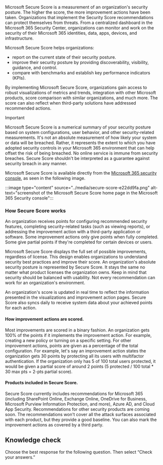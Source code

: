 Microsoft Secure Score is a measurement of an organization's security posture. The higher the score, the more improvement actions have been taken. Organizations that implement the Security Score recommendations can protect themselves from threats. From a centralized dashboard in the Microsoft 365 Security Center, organizations can monitor and work on the security of their Microsoft 365 identities, data, apps, devices, and infrastructure.

Microsoft Secure Score helps organizations:

 -  report on the current state of their security posture.
 -  improve their security posture by providing discoverability, visibility, guidance, and control.
 -  compare with benchmarks and establish key performance indicators (KPIs).

By implementing Microsoft Secure Score, organizations gain access to robust visualizations of metrics and trends, integration with other Microsoft products, score comparison with similar organizations, and much more. The score can also reflect when third-party solutions have addressed recommended actions.

> [!IMPORTANT]
> Microsoft Secure Score is a numerical summary of your security posture based on system configurations, user behavior, and other security-related measurements. It's not an absolute measurement of how likely your system or data will be breached. Rather, it represents the extent to which you have adopted security controls in your Microsoft 365 environment that can help offset the risk of being breached. No online service is immune from security breaches. Secure Score shouldn't be interpreted as a guarantee against security breach in any manner.

Microsoft Secure Score is available directly from the [Microsoft 365 security console](https://security.microsoft.com?azure-portal=true), as seen in the following image.

:::image type="content" source="../media/secure-score-e22dd9fa.png" alt-text="screenshot of the Microsoft Secure Score home page in the Microsoft 365 Security console":::


### How Secure Score works

An organization receives points for configuring recommended security features, completing security-related tasks (such as viewing reports), or addressing the improvement action with a third-party application or software. Some improvement actions only give points when fully completed. Some give partial points if they're completed for certain devices or users.

Microsoft Secure Score displays the full set of possible improvements, regardless of license. This design enables organizations to understand security best practices and improve their score. An organization's absolute security posture is represented by Secure Score. It stays the same no matter what product licenses the organization owns. Keep in mind that security should be balanced with usability. Not every recommendation can work for an organization's environment.

An organization's score is updated in real time to reflect the information presented in the visualizations and improvement action pages. Secure Score also syncs daily to receive system data about your achieved points for each action.

#### How improvement actions are scored.

Most improvements are scored in a binary fashion. An organization gets 100% of the points if it implements the improvement action. For example, creating a new policy or turning on a specific setting. For other improvement actions, points are given as a percentage of the total configuration. For example, let's say an improvement action states the organization gets 30 points by protecting all its users with multifactor authentication. If the organization only has 5 of 100 total users protected, it would be given a partial score of around 2 points (5 protected / 100 total \* 30 max pts = 2-pts partial score).

#### Products included in Secure Score.

Secure Score currently includes recommendations for Microsoft 365 (including SharePoint Online, Exchange Online, OneDrive for Business, Microsoft Purview Information Protection, and more), Azure AD, and Cloud App Security. Recommendations for other security products are coming soon. The recommendations won't cover all the attack surfaces associated with each product, but they provide a good baseline. You can also mark the improvement actions as covered by a third party.

## Knowledge check

Choose the best response for the following question. Then select “Check your answers.”